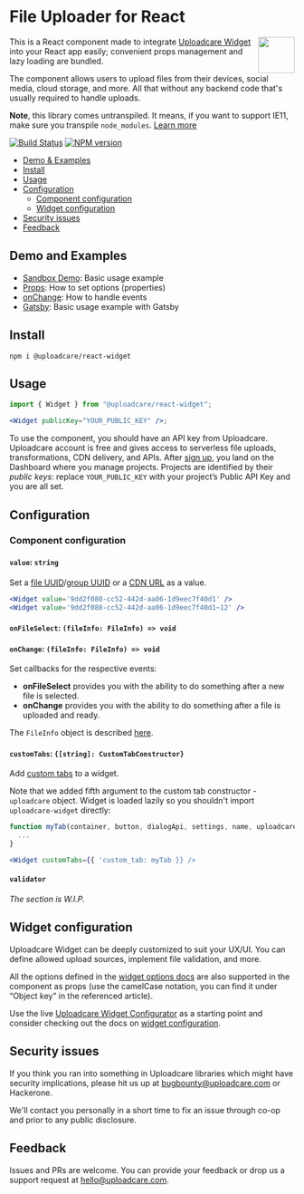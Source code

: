 # File Uploader for React

<a href="https://uploadcare.com/?utm_source=github&utm_campaign=uploadcare-tinymce">
  <img align="right" width="64" height="64"
    src="https://ucarecdn.com/2f4864b7-ed0e-4411-965b-8148623aa680/uploadcare-logo-mark.svg"
    alt="">
</a>

This is a React component made to integrate
[Uploadcare Widget][uc-feature-widget] into your React app easily;
convenient props management and lazy loading are bundled.

The component allows users to upload files from their devices, social media,
cloud storage, and more. All that without any backend code that's usually
required to handle uploads.

**Note**, this library comes untranspiled. It means, if you want to support
IE11, make sure you transpile `node_modules`. [Learn more][es6-debate]

[![Build Status][build-img]][build-link]
[![NPM version][npm-img]][npm-link]

* [Demo & Examples](#demo-and-examples)
* [Install](#install)
* [Usage](#usage)
* [Configuration](#configuration)
  * [Component configuration](#component-configuration)
  * [Widget configuration](#widget-configuration)
* [Security issues](#security-issues)
* [Feedback](#feedback)

## Demo and Examples

- [Sandbox Demo](https://codesandbox.io/s/uploadcarereact-widget-7xpqp): Basic usage example
- [Props](https://codesandbox.io/s/uploadcarereact-widget-props-example-oqk0v): How to set options (properties)
- [onChange](https://codesandbox.io/s/uploadcarereact-widget-onchange-example-o376j): How to handle events
- [Gatsby](https://codesandbox.io/s/gatsby-starter-default-jr6nq): Basic usage example with Gatsby

## Install

```
npm i @uploadcare/react-widget
```

## Usage

```jsx
import { Widget } from "@uploadcare/react-widget";

<Widget publicKey="YOUR_PUBLIC_KEY" />;
```

To use the component, you should have an API key from Uploadcare.
Uploadcare account is free and gives access to serverless
file uploads, transformations, CDN delivery, and APIs.
After [sign up][uc-sign-up], you land on the Dashboard
where you manage projects. Projects are identified by their
*public keys*: replace `YOUR_PUBLIC_KEY` with your project’s
Public API Key and you are all set.

## Configuration

### Component configuration

#### `value`: `string`

Set a [file UUID][uc-docs-files]/[group UUID][uc-docs-groups]
or a [CDN URL][delivery-docs] as a value.

```jsx
<Widget value='9dd2f080-cc52-442d-aa06-1d9eec7f40d1' />
<Widget value='9dd2f080-cc52-442d-aa06-1d9eec7f40d1~12' />
```

#### `onFileSelect`: `(fileInfo: FileInfo) => void`

#### `onChange`: `(fileInfo: FileInfo) => void`

Set callbacks for the respective events:

  * **onFileSelect** provides you with the ability to do something after a new file is selected.
  * **onChange** provides you with the ability to do something after a file is uploaded and ready.

The `FileInfo` object is
described [here][api-refs-props].

#### `customTabs`: `{[string]: CustomTabConstructor}`

Add [custom tabs][custom-tabs-docs] to a widget.

Note that we added fifth argument to the custom tab constructor -
`uploadcare` object. Widget is loaded lazily so you shouldn't import
`uploadcare-widget` directly:

```jsx
function myTab(container, button, dialogApi, settings, name, uploadcare) {
  ...
}

<Widget customTabs={{ 'custom_tab: myTab }} />
```

#### `validator`

*The section is W.I.P.*

## Widget configuration

Uploadcare Widget can be deeply customized to suit your UX/UI. You can define
allowed upload sources, implement file validation, and more.

All the options defined in the [widget options docs][widget-options-docs] are
also supported in the component as props
(use the camelCase notation, you can find it under “Object key”
in the referenced article).

Use the live [Uploadcare Widget Configurator][uc-widget-configure] as a starting point and consider
checking out the docs on [widget configuration][uc-docs-widget-config].

## Security issues

If you think you ran into something in Uploadcare libraries which might have
security implications, please hit us up at [bugbounty@uploadcare.com][uc-email-bounty]
or Hackerone.

We'll contact you personally in a short time to fix an issue through co-op and
prior to any public disclosure.

## Feedback

Issues and PRs are welcome. You can provide your feedback or drop us a support
request at [hello@uploadcare.com][uc-email-hello].


[es6-debate]: https://gist.github.com/Rich-Harris/51e1bf24e7c093469ef7a0983bad94cb
[build-img]: https://api.travis-ci.com/uploadcare/react-widget.svg?branch=master
[build-link]: https://travis-ci.com/uploadcare/react-widget
[npm-img]: https://img.shields.io/npm/v/@uploadcare/react-widget.svg
[npm-link]: https://www.npmjs.com/package/@uploadcare/react-widget
[widget-options-docs]: https://uploadcare.com/docs/file_uploads/widget/options/#options?utm_source=github&utm_campaign=react-widget
[delivery-docs]: https://uploadcare.com/docs/delivery/?utm_source=github&utm_campaign=react-widget
[custom-tabs-docs]: https://uploadcare.com/docs/api_reference/javascript/custom_tabs/?utm_source=github&utm_campaign=react-widget
[api-refs-props]: https://uploadcare.com/docs/api_reference/rest/accessing_files/#properties?utm_source=github&utm_campaign=react-widget
[uc-email-bounty]: mailto:bugbounty@uploadcare.com
[uc-email-hello]: mailto:hello@uploadcare.com
[uc-widget-configure]: https://uploadcare.com/widget/configure/?utm_source=github&utm_campaign=react-widget
[uc-feature-widget]: https://uploadcare.com/features/widget/?utm_source=github&utm_campaign=react-widget
[uc-docs-widget-config]: https://uploadcare.com/docs/uploads/widget/config/?utm_source=github&utm_campaign=react-widget
[uc-docs-widget-js-api]: https://uploadcare.com/docs/api_reference/javascript/?utm_source=github&utm_campaign=react-widget
[uc-sign-up]: https://uploadcare.com/accounts/signup/
[uc-docs-groups]: https://uploadcare.com/docs/delivery/group_api/#groups
[uc-docs-files]: https://uploadcare.com/docs/concepts/#uploads
